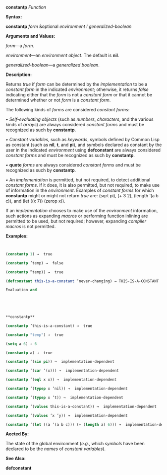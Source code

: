 **constantp** *Function* 



**Syntax:** 



**constantp** *form* &amp;optional *environment ! generalized-boolean* 



**Arguments and Values:** 



*form*—a *form*. 



*environment*—an *environment object*. The default is **nil**. 



*generalized-boolean*—a *generalized boolean*. 



**Description:** 



Returns *true* if *form* can be determined by the *implementation* to be a *constant form* in the indicated *environment*; otherwise, it returns *false* indicating either that the *form* is not a *constant form* or that it cannot be determined whether or not *form* is a *constant form*. 



The following kinds of *forms* are considered *constant forms*: 



*• Self-evaluating objects* (such as *numbers*, *characters*, and the various kinds of *arrays*) are always considered *constant forms* and must be recognized as such by **constantp**. 



*• Constant variables*, such as *keywords*, symbols defined by Common Lisp as constant (such as **nil**, **t**, and **pi**), and symbols declared as constant by the user in the indicated *environment* using **defconstant** are always considered *constant forms* and must be recognized as such by **constantp**. 



*•* **quote** *forms* are always considered *constant forms* and must be recognized as such by **constantp**. 



*•* An *implementation* is permitted, but not required, to detect additional *constant forms*. If it does, it is also permitted, but not required, to make use of information in the *environment*. Examples of *constant forms* for which **constantp** might or might not return *true* are: (sqrt pi), (+ 3 2), (length ’(a b c)), and (let ((x 7)) (zerop x)). 



If an *implementation* chooses to make use of the *environment* information, such actions as expanding *macros* or performing function inlining are permitted to be used, but not required; however, expanding *compiler macros* is not permitted. 



**Examples:**
```lisp
 

(constantp 1) →  true 

(constantp ’temp) →  false 

(constantp ”temp)) →  true 

(defconstant this-is-a-constant ’never-changing) → THIS-IS-A-CONSTANT 

Evaluation and 

 

 

**constantp** 

(constantp ’this-is-a-constant) →  true 

(constantp "temp") →  true 

(setq a 6) → 6 

(constantp a) →  true 

(constantp ’(sin pi)) →  implementation-dependent 

(constantp ’(car ’(x))) →  implementation-dependent 

(constantp ’(eql x x)) →  implementation-dependent 

(constantp ’(typep x ’nil)) →  implementation-dependent 

(constantp ’(typep x ’t)) →  implementation-dependent 

(constantp ’(values this-is-a-constant)) →  implementation-dependent 

(constantp ’(values ’x ’y)) →  implementation-dependent 

(constantp ’(let ((a ’(a b c))) (+ (length a) 6))) →  implementation-dependent 


```
**Aected By:** 



The state of the global environment (*e.g.*, which *symbols* have been declared to be the *names* of *constant variables*). 



**See Also:** 



**defconstant** 





